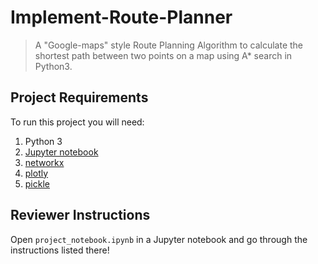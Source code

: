 # Implement-Route-Planner

> A "Google-maps" style Route Planning Algorithm to calculate the shortest path between two points on a map using A* search in Python3.

## Project Requirements 

To run this project you will need:

1. Python 3
2. [Jupyter notebook](http://jupyter.readthedocs.io/en/latest/install.html)
3. [networkx](https://networkx.github.io/documentation/latest/install.html)
4. [plotly](https://plot.ly/python/getting-started/#installation)
5. [pickle](https://docs.python.org/3/library/pickle.html)

## Reviewer Instructions

Open `project_notebook.ipynb` in a Jupyter notebook and go through the instructions listed there!
